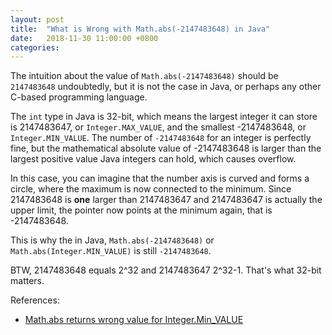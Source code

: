```yaml
---
layout: post
title:  "What is Wrong with Math.abs(-2147483648) in Java"
date:   2018-11-30 11:00:00 +0800
categories: 
---
```


The intuition about the value of `Math.abs(-2147483648)` should be `2147483648` undoubtedly, but it is not the case in Java, or perhaps any other C-based programming language.

The `int` type in Java is 32-bit, which means the largest integer it can store is 2147483647, or `Integer.MAX_VALUE`, and the smallest -2147483648, or `Integer.MIN_VALUE`. The number of `-2147483648` for an integer is perfectly fine, but the mathematical absolute value of -2147483648 is larger than the largest positive value Java integers can hold, which causes overflow.

In this case, you can imagine that the number axis is curved and forms a circle, where the maximum is now connected to the minimum. Since 2147483648 is **one** larger than 2147483647 and 2147483647 is actually the upper limit, the pointer now points at the minimum again, that is -2147483648.

This is why the in Java, `Math.abs(-2147483648)` or `Math.abs(Integer.MIN_VALUE)` is still `-2147483648`.

BTW, 2147483648 equals 2^32 and 2147483647 2^32-1. That's what 32-bit matters.

References:

- [Math.abs returns wrong value for Integer.Min_VALUE](https://stackoverflow.com/questions/5444611/math-abs-returns-wrong-value-for-integer-min-value)